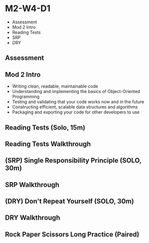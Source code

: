 # M2-W4-D1

- Assessment
- Mod 2 Intro
- Reading Tests
- SRP
- DRY

## Assessment

## Mod 2 Intro

- Writing clean, readable, maintainable code
- Understanding and implementing the basics of Object-Oriented Programming
- Testing and validating that your code works now and in the future
- Constructing efficient, scalable data structures and algorithms
- Packaging and exporting your code for other developers to use

## Reading Tests (Solo, 15m)

## Reading Tests Walkthrough

## (SRP) Single Responsibility Principle (SOLO, 30m)

## SRP Walkthrough

## (DRY) Don't Repeat Yourself (SOLO, 30m)

## DRY Walkthrough

## Rock Paper Scissors Long Practice (Paired)





